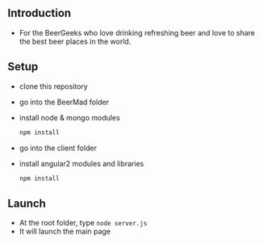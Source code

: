## Introduction
- For the BeerGeeks who love drinking refreshing beer and love to share the best beer places in the world.

## Setup
- clone this repository
- go into the BeerMad folder
- install node & mongo modules

  ``` javascript
  npm install
  ```

- go into the client folder
- install angular2 modules and libraries

  ``` javascript
  npm install
  ```

## Launch
- At the root folder, type `node server.js`
- It will launch the main page
